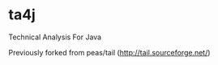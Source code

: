 # ta4j

Technical Analysis For Java

Previously forked from peas/tail (http://tail.sourceforge.net/)
